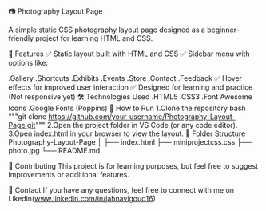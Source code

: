 📷 Photography Layout Page

A simple static CSS photography layout page designed as a beginner-friendly project for learning HTML and CSS.

🌟 Features
✅ Static layout built with HTML and CSS
✅ Sidebar menu with options like:

.Gallery
.Shortcuts
.Exhibits
.Events
.Store
.Contact
.Feedback
 ✅ Hover effects for improved user interaction
 ✅ Designed for learning and practice (Not responsive yet)
🛠️ Technologies Used
.HTML5
.CSS3
.Font Awesome Icons
.Google Fonts (Poppins)
🚀 How to Run
1.Clone the repository
bash
"""git clone https://github.com/your-username/Photography-Layout-Page.git"""
2.Open the project folder in VS Code (or any code editor).
3.Open index.html in your browser to view the layout.
📂 Folder Structure
Photography-Layout-Page
│
├── index.html
├── miniprojectcss.css
├── photo.jpg
└── README.md

🤝 Contributing
This project is for learning purposes, but feel free to suggest improvements or additional features.

📩 Contact
If you have any questions, feel free to connect with me on Likedin(www.linkedin.com/in/jahnavigoud16)
